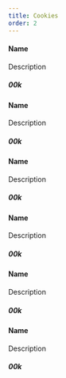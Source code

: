 ```yaml
---
title: Cookies
order: 2
---
```


#### Name

Description

##### 00k

#### Name

Description

##### 00k

#### Name

Description

##### 00k

#### Name

Description

##### 00k

#### Name

Description

##### 00k

#### Name

Description

##### 00k
